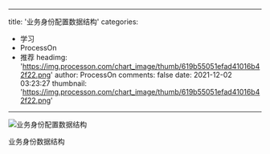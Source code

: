 
---
title: '业务身份配置数据结构'
categories: 
 - 学习
 - ProcessOn
 - 推荐
headimg: 'https://img.processon.com/chart_image/thumb/619b55051efad41016b42f22.png'
author: ProcessOn
comments: false
date: 2021-12-02 03:23:27
thumbnail: 'https://img.processon.com/chart_image/thumb/619b55051efad41016b42f22.png'
---

<div>   
<img class="thumb" alt="业务身份配置数据结构" src="https://img.processon.com/chart_image/thumb/619b55051efad41016b42f22.png" referrerpolicy="no-referrer">
<p>业务身份数据结构</p>  
</div>
            